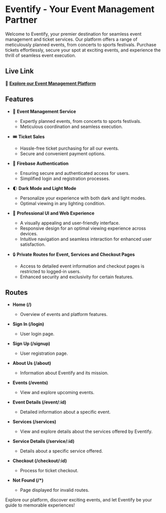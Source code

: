 # Eventify - Your Event Management Partner

Welcome to Eventify, your premier destination for seamless event management and ticket services. Our platform offers a range of meticulously planned events, from concerts to sports festivals. Purchase tickets effortlessly, secure your spot at exciting events, and experience the thrill of seamless event execution.

## Live Link

🚀 **[Explore our Event Management Platform](https://event-management-283f3.web.app/)**

## Features

- 💼 **Event Management Service**

  - Expertly planned events, from concerts to sports festivals.
  - Meticulous coordination and seamless execution.

- 🎟️ **Ticket Sales**

  - Hassle-free ticket purchasing for all our events.
  - Secure and convenient payment options.

- 🔐 **Firebase Authentication**

  - Ensuring secure and authenticated access for users.
  - Simplified login and registration processes.

- 🌓 **Dark Mode and Light Mode**

  - Personalize your experience with both dark and light modes.
  - Optimal viewing in any lighting condition.

- 🎨 **Professional UI and Web Experience**

  - A visually appealing and user-friendly interface.
  - Responsive design for an optimal viewing experience across devices.
  - Intuitive navigation and seamless interaction for enhanced user satisfaction.

- 🔒 **Private Routes for Event, Services and Checkout Pages**

  - Access to detailed event information and checkout pages is restricted to logged-in users.
  - Enhanced security and exclusivity for certain features.

## Routes

- **Home (/)**

  - Overview of events and platform features.

- **Sign In (/login)**

  - User login page.

- **Sign Up (/signup)**

  - User registration page.

- **About Us (/about)**

  - Information about Eventify and its mission.

- **Events (/events)**

  - View and explore upcoming events.

- **Event Details (/event/:id)**

  - Detailed information about a specific event.

- **Services (/services)**

  - View and explore details about the services offered by Eventify.

- **Service Details (/service/:id)**

  - Details about a specific service offered.

- **Checkout (/checkout/:id)**

  - Process for ticket checkout.

- **Not Found (/\*)**
  - Page displayed for invalid routes.

Explore our platform, discover exciting events, and let Eventify be your guide to memorable experiences!
